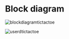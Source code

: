 # Block diagram

![blockdiagramtictactoe](https://user-images.githubusercontent.com/73412166/161415629-485d1e5a-6a86-477a-bdcf-b5ad0616fda8.png)


![userdtictactoe](https://user-images.githubusercontent.com/73412166/161415661-073b3977-fefb-4eef-9431-015579b50f96.png)
